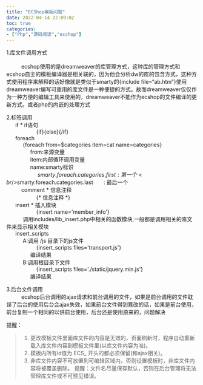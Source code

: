 ```yaml
---
title: "ECShop模板问题"
date: 2022-04-14 22:09:02
toc: true
categories:
- ["Php","源码阅读","ecshop"]
---
```


1.库文件调用方式<br /><!-- #BeginLibraryItem "/library/page_header.lbi" --><!-- #EndLibraryItem --><br />          ecshop使用的是dreamweaver的库管理方式，这种库的管理方式和ecshop自主的模板编译器是相关联的，因为他会分析dw的库的包含方式，这种方式使用程序来解释的话好像就是类似于smarty的{include file=“ab.htm”}使用dreamweaver编写可重用的库文件是一种便捷的方式。故而dreamweaver仅仅作为一种方便的编辑工具来使用的，dreamweaver不能作为ecshop的文件编译的更新方式。或者php的内嵌的处理方式

2.标签调用<br />      if * if语句 <br />                    {if}{else}{/if}<br />      foreach <br />           {foreach from=$categories item=cat name=categories}<br />                from:来源变量 <br />                item:内部循环调用变量 <br />                name:smarty标识 <br />                     $smarty.foreach.categories.first      : 第一个 <br />                      $smarty.foreach.categories.last       : 最后一个 <br />          comment * 信息注释<br />                    {* 信息注释 *}<br />      insert * 插入模块 <br />                    {insert name='member_info'}<br />           调用includes/lib_insert.php中相关的函数模块,一般都是调用相关的库文件来显示相关模块 <br />      insert_scripts <br />           A:调用 /js 目录下的js文件 <br />                    {insert_scripts files='transport.js'}<br />                编译结果<br />           B:调用根目录下文件 <br />                    {insert_scripts files='./static/jquery.min.js'}<br />                编译结果

3.后台文件调用<br />          ecshop后台调用的ajax请求和前台调用的文件，如果是前台调用的文件耽误了后台的使用后台会ajax失效，如果前台文件得到篡改的话，如果是前台使用，前台复制一个相同的以供前台使用，后台还是使用原来的，问题解决

提醒：
> 1. 更改模板文件里面库文件的内容是无效的，页面刷新时，程序自动重新载入库文件内容到模板文件里(以库文件内容为准)。
> 2. 模板内所有id值为 ECS_ 开头的都必须保留(和ajax相关)。
> 3. 非库文件内容不可放置到可编辑区域内，否则设置模板时，非库文件内容将被覆盖删除。
> 提醒：文件名尽量保存默认，否则在后台管理将无法管理库文件或不可预见错误。

